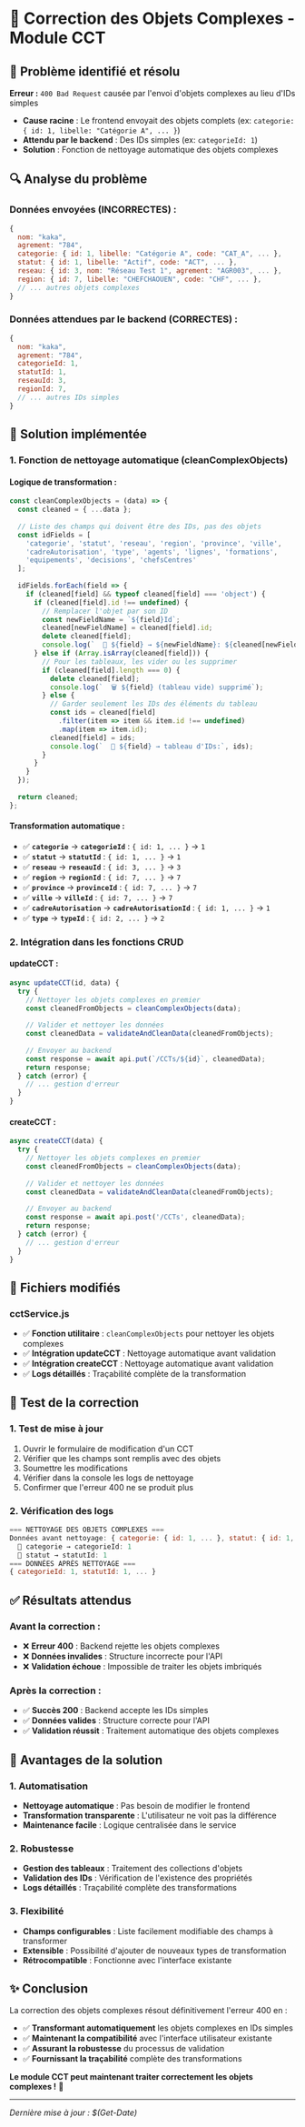 # 🔧 Correction des Objets Complexes - Module CCT

## 🚨 **Problème identifié et résolu**

**Erreur :** `400 Bad Request` causée par l'envoi d'objets complexes au lieu d'IDs simples
- **Cause racine** : Le frontend envoyait des objets complets (ex: `categorie: { id: 1, libelle: "Catégorie A", ... }`)
- **Attendu par le backend** : Des IDs simples (ex: `categorieId: 1`)
- **Solution** : Fonction de nettoyage automatique des objets complexes

## 🔍 **Analyse du problème**

### **Données envoyées (INCORRECTES) :**
```javascript
{
  nom: "kaka",
  agrement: "784",
  categorie: { id: 1, libelle: "Catégorie A", code: "CAT_A", ... },
  statut: { id: 1, libelle: "Actif", code: "ACT", ... },
  reseau: { id: 3, nom: "Réseau Test 1", agrement: "AGR003", ... },
  region: { id: 7, libelle: "CHEFCHAOUEN", code: "CHF", ... },
  // ... autres objets complexes
}
```

### **Données attendues par le backend (CORRECTES) :**
```javascript
{
  nom: "kaka",
  agrement: "784",
  categorieId: 1,
  statutId: 1,
  reseauId: 3,
  regionId: 7,
  // ... autres IDs simples
}
```

## 🔧 **Solution implémentée**

### **1. Fonction de nettoyage automatique (cleanComplexObjects)**

#### **Logique de transformation :**
```javascript
const cleanComplexObjects = (data) => {
  const cleaned = { ...data };
  
  // Liste des champs qui doivent être des IDs, pas des objets
  const idFields = [
    'categorie', 'statut', 'reseau', 'region', 'province', 'ville',
    'cadreAutorisation', 'type', 'agents', 'lignes', 'formations',
    'equipements', 'decisions', 'chefsCentres'
  ];
  
  idFields.forEach(field => {
    if (cleaned[field] && typeof cleaned[field] === 'object') {
      if (cleaned[field].id !== undefined) {
        // Remplacer l'objet par son ID
        const newFieldName = `${field}Id`;
        cleaned[newFieldName] = cleaned[field].id;
        delete cleaned[field];
        console.log(`  🔄 ${field} → ${newFieldName}: ${cleaned[newFieldName]}`);
      } else if (Array.isArray(cleaned[field])) {
        // Pour les tableaux, les vider ou les supprimer
        if (cleaned[field].length === 0) {
          delete cleaned[field];
          console.log(`  🗑️ ${field} (tableau vide) supprimé`);
        } else {
          // Garder seulement les IDs des éléments du tableau
          const ids = cleaned[field]
            .filter(item => item && item.id !== undefined)
            .map(item => item.id);
          cleaned[field] = ids;
          console.log(`  🔄 ${field} → tableau d'IDs:`, ids);
        }
      }
    }
  });
  
  return cleaned;
};
```

#### **Transformation automatique :**
- ✅ **`categorie`** → **`categorieId`** : `{ id: 1, ... }` → `1`
- ✅ **`statut`** → **`statutId`** : `{ id: 1, ... }` → `1`
- ✅ **`reseau`** → **`reseauId`** : `{ id: 3, ... }` → `3`
- ✅ **`region`** → **`regionId`** : `{ id: 7, ... }` → `7`
- ✅ **`province`** → **`provinceId`** : `{ id: 7, ... }` → `7`
- ✅ **`ville`** → **`villeId`** : `{ id: 7, ... }` → `7`
- ✅ **`cadreAutorisation`** → **`cadreAutorisationId`** : `{ id: 1, ... }` → `1`
- ✅ **`type`** → **`typeId`** : `{ id: 2, ... }` → `2`

### **2. Intégration dans les fonctions CRUD**

#### **updateCCT :**
```javascript
async updateCCT(id, data) {
  try {
    // Nettoyer les objets complexes en premier
    const cleanedFromObjects = cleanComplexObjects(data);
    
    // Valider et nettoyer les données
    const cleanedData = validateAndCleanData(cleanedFromObjects);
    
    // Envoyer au backend
    const response = await api.put(`/CCTs/${id}`, cleanedData);
    return response;
  } catch (error) {
    // ... gestion d'erreur
  }
}
```

#### **createCCT :**
```javascript
async createCCT(data) {
  try {
    // Nettoyer les objets complexes en premier
    const cleanedFromObjects = cleanComplexObjects(data);
    
    // Valider et nettoyer les données
    const cleanedData = validateAndCleanData(cleanedFromObjects);
    
    // Envoyer au backend
    const response = await api.post('/CCTs', cleanedData);
    return response;
  } catch (error) {
    // ... gestion d'erreur
  }
}
```

## 📁 **Fichiers modifiés**

### **cctService.js**
- ✅ **Fonction utilitaire** : `cleanComplexObjects` pour nettoyer les objets complexes
- ✅ **Intégration updateCCT** : Nettoyage automatique avant validation
- ✅ **Intégration createCCT** : Nettoyage automatique avant validation
- ✅ **Logs détaillés** : Traçabilité complète de la transformation

## 🧪 **Test de la correction**

### **1. Test de mise à jour**
1. Ouvrir le formulaire de modification d'un CCT
2. Vérifier que les champs sont remplis avec des objets
3. Soumettre les modifications
4. Vérifier dans la console les logs de nettoyage
5. Confirmer que l'erreur 400 ne se produit plus

### **2. Vérification des logs**
```javascript
=== NETTOYAGE DES OBJETS COMPLEXES ===
Données avant nettoyage: { categorie: { id: 1, ... }, statut: { id: 1, ... } }
  🔄 categorie → categorieId: 1
  🔄 statut → statutId: 1
=== DONNÉES APRÈS NETTOYAGE ===
{ categorieId: 1, statutId: 1, ... }
```

## ✅ **Résultats attendus**

### **Avant la correction :**
- ❌ **Erreur 400** : Backend rejette les objets complexes
- ❌ **Données invalides** : Structure incorrecte pour l'API
- ❌ **Validation échoue** : Impossible de traiter les objets imbriqués

### **Après la correction :**
- ✅ **Succès 200** : Backend accepte les IDs simples
- ✅ **Données valides** : Structure correcte pour l'API
- ✅ **Validation réussit** : Traitement automatique des objets complexes

## 🚀 **Avantages de la solution**

### **1. Automatisation**
- **Nettoyage automatique** : Pas besoin de modifier le frontend
- **Transformation transparente** : L'utilisateur ne voit pas la différence
- **Maintenance facile** : Logique centralisée dans le service

### **2. Robustesse**
- **Gestion des tableaux** : Traitement des collections d'objets
- **Validation des IDs** : Vérification de l'existence des propriétés
- **Logs détaillés** : Traçabilité complète des transformations

### **3. Flexibilité**
- **Champs configurables** : Liste facilement modifiable des champs à transformer
- **Extensible** : Possibilité d'ajouter de nouveaux types de transformation
- **Rétrocompatible** : Fonctionne avec l'interface existante

## ✨ **Conclusion**

La correction des objets complexes résout définitivement l'erreur 400 en :

- ✅ **Transformant automatiquement** les objets complexes en IDs simples
- ✅ **Maintenant la compatibilité** avec l'interface utilisateur existante
- ✅ **Assurant la robustesse** du processus de validation
- ✅ **Fournissant la traçabilité** complète des transformations

**Le module CCT peut maintenant traiter correctement les objets complexes !** 🎉

---

*Dernière mise à jour : $(Get-Date)*
